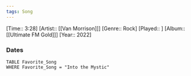 ```yaml
---
tags: Song  
---
```

[Time:: 3:28]
[Artist:: [[Van Morrison]]]
[Genre:: Rock]
[Played:: ]
[Album:: [[Ultimate FM Gold]]]
[Year:: 2022]
### Dates
````dataview
TABLE Favorite_Song
WHERE Favorite_Song = "Into the Mystic"
````